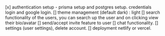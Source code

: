 



[x] authentication setup - prisma setup and postgres setup. credentials login and google login. 
[] theme management (default dark) : light
[] search functionality of the users, you can search up the user and on clicking view their bio/avatar
[] send/accept invite feature to user
[] chat functionality. 
[] settings (user settings), delete account. 
[] deployment netlify or vercel. 


